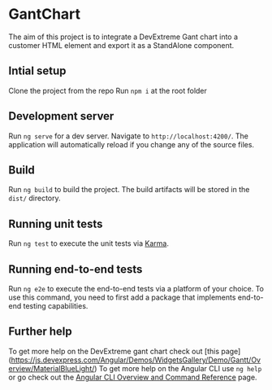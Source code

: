 # GantChart
The aim of this project is to integrate a DevExtreme Gant chart into a customer HTML element and export it as a StandAlone component.

## Intial setup

Clone the project from the repo
Run `npm i` at the root folder

## Development server

Run `ng serve` for a dev server. Navigate to `http://localhost:4200/`. The application will automatically reload if you change any of the source files.

## Build

Run `ng build` to build the project. The build artifacts will be stored in the `dist/` directory.

## Running unit tests

Run `ng test` to execute the unit tests via [Karma](https://karma-runner.github.io).

## Running end-to-end tests

Run `ng e2e` to execute the end-to-end tests via a platform of your choice. To use this command, you need to first add a package that implements end-to-end testing capabilities.

## Further help

To get more help on the DevExtreme gant chart check out [this page] (https://js.devexpress.com/Angular/Demos/WidgetsGallery/Demo/Gantt/Overview/MaterialBlueLight/)
To get more help on the Angular CLI use `ng help` or go check out the [Angular CLI Overview and Command Reference](https://angular.io/cli) page.
